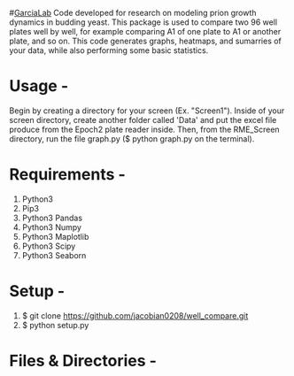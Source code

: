 #[GarciaLab](https://www.garcialab.org)
Code developed for research on modeling prion growth dynamics in budding yeast.
This package is used to compare two 96 well plates well by well, for example
comparing A1 of one plate to A1 or another plate, and so on. This code generates
graphs, heatmaps, and sumarries of your data, while also performing some basic
statistics.

# Usage -
Begin by creating a directory for your screen (Ex. "Screen1"). Inside of 
your screen directory, create another folder called 'Data' and put the 
excel file produce from the Epoch2 plate reader inside. Then, from the 
RME_Screen directory, run the file graph.py ($ python graph.py on the 
terminal).
    
# Requirements -
1. Python3
2. Pip3
3. Python3 Pandas
4. Python3 Numpy
5. Python3 Maplotlib
6. Python3 Scipy
7. Python3 Seaborn

# Setup -
1. $ git clone https://github.com/jacobian0208/well_compare.git
2. $ python setup.py

# Files & Directories -

